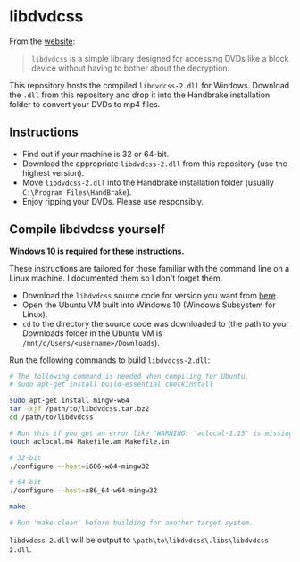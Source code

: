 # libdvdcss

From the [website](http://www.videolan.org/developers/libdvdcss.html):

> `libdvdcss` is a simple library designed for accessing DVDs like a block device without having to bother about the decryption.

This repository hosts the compiled `libdvdcss-2.dll` for Windows. Download
the `.dll` from this repository and drop it into the Handbrake installation
folder to convert your DVDs to mp4 files.

## Instructions

* Find out if your machine is 32 or 64-bit.
* Download the appropriate `libdvdcss-2.dll` from this repository (use the highest version).
* Move `libdvdcss-2.dll` into the Handbrake installation folder (usually `C:\Program Files\HandBrake`).
* Enjoy ripping your DVDs. Please use responsibly.

## Compile libdvdcss yourself

**Windows 10 is required for these instructions.**

These instructions are tailored for those familiar with the command line on a Linux machine.
I documented them so I don't forget them.

* Download the `libdvdcss` source code for version you want from [here](http://download.videolan.org/pub/libdvdcss/).
* Open the Ubuntu VM built into Windows 10 (Windows Subsystem for Linux).
* `cd` to the directory the source code was downloaded to (the path to your Downloads folder in the Ubuntu VM is `/mnt/c/Users/<username>/Downloads`).

Run the following commands to build `libdvdcss-2.dll`:

```sh
# The following command is needed when compiling for Ubuntu.
# sudo apt-get install build-essential checkinstall

sudo apt-get install mingw-w64
tar -xjf /path/to/libdvdcss.tar.bz2
cd /path/to/libdvdcss

# Run this if you get an error like "WARNING: 'aclocal-1.15' is missing on your system."
touch aclocal.m4 Makefile.am Makefile.in

# 32-bit
./configure --host=i686-w64-mingw32

# 64-bit
./configure --host=x86_64-w64-mingw32

make

# Run 'make clean' before building for another target system.
```

`libdvdcss-2.dll` will be output to `\path\to\libdvdcss\.libs\libdvdcss-2.dll`.


